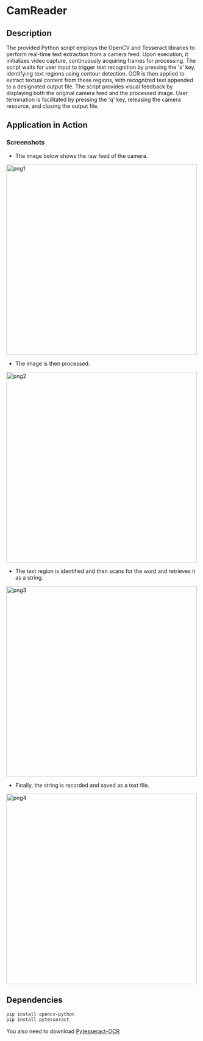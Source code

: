 # CamReader
## Description
The provided Python script employs the OpenCV and Tesseract libraries to perform real-time text extraction from a camera feed. Upon execution, it initializes video capture, continuously acquiring frames for processing. The script waits for user input to trigger text recognition by pressing the 's' key, identifying text regions using contour detection. OCR is then applied to extract textual content from these regions, with recognized text appended to a designated output file. The script provides visual feedback by displaying both the original camera feed and the processed image. User termination is facilitated by pressing the 'q' key, releasing the camera resource, and closing the output file.

##  Application in Action
### Screenshots
- The image below shows the raw feed of the camera.
<img width="500" alt="png1" src="https://github.com/PritamPattnaik360/CamReader/assets/37960218/36762914-c628-4424-99de-9dc651d866fc">

- The image is then processed.
<img width="500" alt="png2" src="https://github.com/PritamPattnaik360/CamReader/assets/37960218/a7474f74-7824-4202-b157-1f73051a2be4">

- The text region is identified and then scans for the word and retrieves it as a string.
<img width="500" alt="png3" src="https://github.com/PritamPattnaik360/CamReader/assets/37960218/650c98cb-6231-4431-bf4c-3c7d6b420622">

- Finally, the string is recorded and saved as a text file.
<img width="500" alt="png4" src="https://github.com/PritamPattnaik360/CamReader/assets/37960218/1225fe47-f33c-4156-a33e-fe9d3affe1a2">


## Dependencies 
```bash
pip install opencv-python
pip install pytesseract
```
You also need to download [Pytesseract-OCR](https://github.com/UB-Mannheim/tesseract/wiki)


